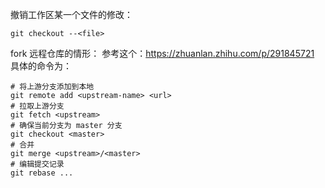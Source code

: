 撤销工作区某一个文件的修改：

```shell
git checkout --<file>
```

fork 远程仓库的情形：
参考这个：https://zhuanlan.zhihu.com/p/291845721
具体的命令为：
```shell
# 将上游分支添加到本地
git remote add <upstream-name> <url>
# 拉取上游分支
git fetch <upstream>
# 确保当前分支为 master 分支
git checkout <master>
# 合并
git merge <upstream>/<master>
# 编辑提交记录
git rebase ...
```